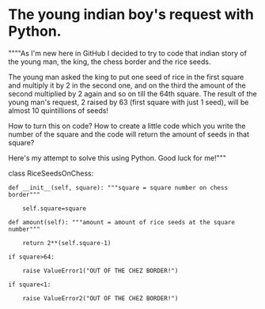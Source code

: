 # The young indian boy's request with Python.

""""As I'm new here in GitHub I decided to try to code that indian story of the young man, the king, the chess border and the rice seeds.

The young man asked the king to put one seed of rice in the first square and multiply it by 2 in the second one, and on the third the amount of the second multiplied by 2 again and so on till the 64th square. The result of the young man's request, 2 raised by 63 (first square with just 1 seed), will be almost 10 quintillions of seeds! 

How to turn this on code? How to create a little code which you write the number of the square and the code will return the amount of seeds in that square?

Here's my attempt to solve this using Python. Good luck for me!"""

class RiceSeedsOnChess:

	def __init__(self, square): """square = square number on chess border"""
	
		self.square=square
		
	def amount(self): """amount = amount of rice seeds at the square number"""
	
		return 2**(self.square-1)
		
	if square>64:
	
		raise ValueError1("OUT OF THE CHEZ BORDER!")
		
	if square<1:
	
		raise ValueError2("OUT OF THE CHEZ BORDER!")
